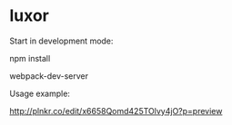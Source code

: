 # luxor

Start in development mode:

  npm install

  webpack-dev-server

Usage example:

http://plnkr.co/edit/x6658Qomd425TOlvy4jO?p=preview

